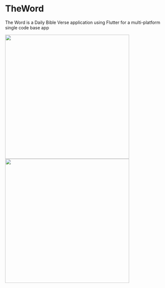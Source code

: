 # TheWord
The Word is a Daily Bible Verse application using Flutter for a multi-platform single code base app

<img src="https://github.com/user-attachments/assets/21264e50-58c9-4963-9952-6d08d6554fe6" width="400">
<img src="https://github.com/user-attachments/assets/c7c5d6af-f2c8-4629-9346-897c8555d666" width="400">


